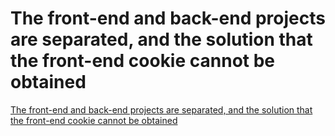 # The front-end and back-end projects are separated, and the solution that the front-end cookie cannot be obtained
[The front-end and back-end projects are separated, and the solution that the front-end cookie cannot be obtained](https://aiwithcloud.com/2022/09/19/the_front_end_and_back_end_projects_are_separated_and_the_solution_that_the_front_end_cookie_cannot_be_obtained/)